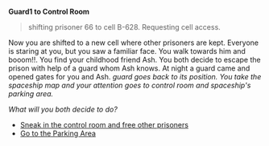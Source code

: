 **Guard1 to Control Room**
> shifting prisoner 66 to cell B-628. Requesting cell access.

Now you are shifted to a new cell where other prisoners are kept. 
Everyone is staring at you, but you saw a familiar face. You walk towards him and booom!!. You find your childhood friend Ash. You both decide to escape the prison with help of a guard whom Ash knows. 
At night a guard came and opened gates for you and Ash.
*guard goes back to its position. You take the spaceship map and your attention goes to control room and spaceship's parking area.*

*What will you both decide to do?*

- [Sneak in the control room and free other prisoners](1-B1.md)
- [Go to the Parking Area](../WIP.md)


